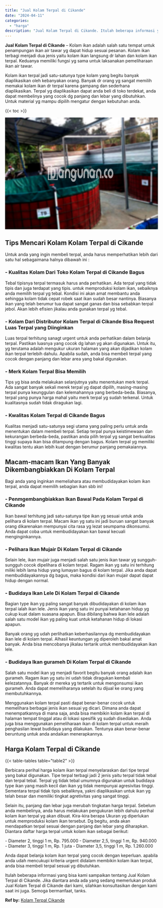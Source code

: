 ```yaml
---
title: "Jual Kolam Terpal di Cikande"
date: "2024-04-11"
categories: 
  - "harga"
description: "Jual Kolam Terpal di Cikande. Itulah beberapa informasi yang bisa kami sampaikan tentang Jual Kolam Terpal di Cikande. Jika diantara anda ada yang sedang mem..."
---
```


**Jual Kolam Terpal di Cikande** – Kolam ikan adalah salah satu tempat untuk penampungan ikan air tawar yg dapat hidup sesuai pesanan. Kolam ikan terbagi menjadi dua jenis yaitu kolam ikan langsung dr lahan dan kolam ikan terpal. Keduanya memiliki fungsi yg sama untuk laksanakan pemeliharaan ikan air tawar.

Kolam ikan terpal jadi satu-satunya type kolam yang begitu banyak diaplikasikan oleh kebanyakan orang. Banyak dr orang yg sangat memilih memakai kolam ikan dr terpal karena gampang dan sederhana diaplikasikan. Terpal yg diaplikasikan dapat anda beli di toko terdekat, anda dapat membelinya yang cocok dg panjang dan lebar yang dibutuhkan. Untuk material yg mampu dipilih mengatur dengan kebutuhan anda.

{{< toc >}}

![Jual Kolam Terpal di Cikande](/images/jual-kolam-terpal-44.png)

## Tips Mencari Kolam Kolam Terpal di Cikande

Untuk anda yang ingin membeli terpal, anda harus memperhatikan lebih dari satu hal sebagaimana halnya dibawah ini :

### \- Kualitas Kolam Dari Toko Kolam Terpal di Cikande Bagus

Tebal tipisnya terpal termasuk harus anda perhatikan. Ada terpal yang tidak tipis dan juga terdapat yang tipis. untuk memproduksi kolam ikan, sebaiknya anda memilih terpal yg tebal. Kondisi ini akan amat membantu anda sehingga kolam tidak cepat robek saat ikan sudah besar nantinya. Biasanya ikan yang telah berumur tua dapat sangat ganas dan bisa sebabkan terpal jebol. Akan lebih efisien jikalau anda gunakan terpal yg tebal.

### \- Kolam Dari Distributor Kolam Terpal di Cikande Bisa Request Luas Terpal yang Diinginkan

Luas terpal terhitung sanagt urgent untuk anda perhatikan dalam belanja terpal. Pastikan luasnya yang cocok dg lahan yg akan digunakan. Untuk itu, yg terutama adalah mengukur ukuran halaman yang akan dijadikan kolam ikan terpal terlebih dahulu. Apabila sudah, anda bisa membeli terpal yang cocok dengan panjang dan lebar area yang bakal digunakan.

### \- Merk Kolam Terpal Bisa Memilih

Tips yg bisa anda melakukan selanjutnya yaitu menentukan merk terpal. Ada sangat banyak sekali merek terpal yg dapat dipilih, masing-masing terpal punya keunggulan dan kelemahannya yang berbeda-beda. Biasanya, terpal yang punya harga mahal yaitu merk terpal yg sudah terkenal. Untuk kualitasnya sudah tidak diragukan lagi.

### \- Kwalitas Kolam Terpal di Cikande Bagus

Kualitas menjadi satu-satunya segi utama yang paling perlu untuk anda menentukan dalam membeli terpal. Setiap terpal punya keistimewaan dan kekurangan berbeda-beda, pastikan anda pilih terpal yg sangat berkualitas tinggi supaya ikan bisa ditampung dengan bagus. Kolam terpal yg memiliki kwalitas tentu akan lebih kuat dengan berumur panjang pemakaiannya.

## Macam-macam Ikan Yang Banyak Dikembangbiakkan Di Kolam Terpal

Bagi anda yang inginkan memeliahara atau membudidayakan kolam ikan terpal, anda dapat memilih sebagian ikan sbb ini!

### \- Penmgembangbiakkan Ikan Bawal Pada Kolam Terpal di Cikande

Ikan bawal terhitung jadi satu-satunya tipe ikan yg sesuai untuk anda pelihara di kolam terpal. Macam ikan yg satu ini jadi buruan sangat banyak orang dikarenakan mempunyai cita rasa yg lezat seumpama dikonsumsi. Anda dapat coba untuk membudidayakan kan bawal kecuali menginginkannya.

### \- Pelihara Ikan Mujair Di Kolam Terpal di Cikande

Selain lele, ikan mujair juga menjadi salah satu jenis ikan tawar yg sungguh-sungguh cocok dipelihara di kolam terpal. Ragam ikan yg satu ini terhitung miliki lebih lama hidup yang lumayan bagus di kolam terpal. Jika anda dapat membudidayakannya dg bagus, maka kondisi dari ikan mujair dapat dapat hidup dengan normal.

### \- Budidaya Ikan Lele Di Kolam Terpal di Cikande

Bagian type ikan yg paling sangat banyak dibudidayakan di kolam ikan terpal ialah ikan lele. Jenis ikan yang satu ini punyai ketahanan hidup yg cukup kuat dalam suasana apapun. Bisa dibilang bahwa ikan lele adalah salah satu model ikan yg paling kuat untuk ketahanan hidup di lokasi apapun.

Banyak orang yg udah perlihatkan keberhasilannya dg membudidayakan ikan lele di kolam terpal. Alhasil keuntungan yg diperoleh bakal amat banyak. Anda bisa mencobanya jikalau tertarik untuk membudidayakan ikan lele.

### \- Budidaya Ikan gurameh Di Kolam Terpal di Cikande

Salah satu model ikan yg menjadi favorit begitu banyak orang adalah ikan gurameh. Ragam ikan yg satu ini udah tidak diragukan kembali kelezatannya. Banyak dr mereka yg tertarik untuk mengonsumsi ikan gurameh. Anda dapat memeliharanya setelah itu dijual ke orang yang membutuhkannya.

Menggunakan kolam terpal pasti dapat benar-benar cocok untuk memelihara berbagai jenis ikan sesuai yg dicari. Dimana anda dapat menempatkannya di mana saja, anda bisa membikin kolam ikan terpal di halaman tempat tinggal atau di lokasi spesifik yg sudah disediakan. Anda juga bisa menggunakan pemeliharaan ikan di kolam terpal untuk meraih penghasilan lewat budidaya yang dilakukan. Tentunya akan benar-benar beruntung untuk anda andaikan menerapkannya.

## Harga Kolam Terpal di Cikande

{{< table-tables table="table2" >}}

Berbicara perihal harga kolam ikan terpal menyelaraskan dari tipe terpal yang bakal digunakan. Tipe terpal terbagi jadi 2 jenis yaitu terpal tidak tebal dan terpal tebal. Terpal yg tidak tebal umumnya digunakan untuk budidaya type ikan yang masih kecil dan ikan yg tidak mempunyai agresivitas tinggi. Sementara terpal tidak tipis sebaliknya, yakni diaplikasikan untuk ikan yg telah besar dan memiliki tingkat agretivitas yang sangat tinggi.

Selain itu, panjang dan lebar juga merubah tingkatan harga terpal. Sebelum anda membelinya, anda harus melakukan pengukuran lebih dahulu perihal kolam ikan terpal yg akan dibuat. Kira-kira berapa Ukuran yg diperlukan untuk memproduksi kolam ikan tersebut. Dg begitu, anda akan mendapatkan terpal sesuai dengan panjang dan lebar yang diharapkan. Diantara daftar harga terpal untuk kolam ikan sebagai berikut:

\- Diameter 2, tinggi 1 m, Rp. 795.000 - Diameter 2,5, tinggi 1 m, Rp. 940.000 - Diameter 3, tinggi 1 m, Rp. 1 juta - Diameter 3,5, tinggi 1 m, Rp. 1.260.000

Anda dapat belanja kolam ikan terpal yang cocok dengan keperluan. apabila anda udah mencukupi kriteria urgent didalam membikin kolam ikan terpal, anda bisa membeli terpal sesuai yg dibutuhkan.

Itulah beberapa informasi yang bisa kami sampaikan tentang Jual Kolam Terpal di Cikande. Jika diantara anda ada yang sedang memerlukan produk Jual Kolam Terpal di Cikande dari kami, silahkan konsultasikan dengan kami saat ini juga. Semoga bermanfaat, tanks.

**Ref by:** [Kolam Terpal Cikande](https://id.wikipedia.org/wiki/Kolam)
